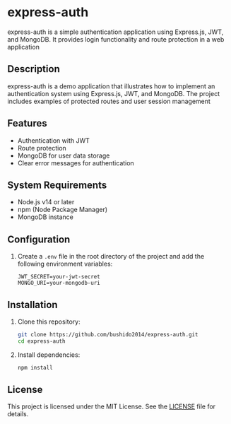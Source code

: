 # express-auth

express-auth is a simple authentication application using Express.js, JWT, and MongoDB. It provides login functionality and route protection in a web application


## Description

express-auth is a demo application that illustrates how to implement an authentication system using Express.js, JWT, and MongoDB. The project includes examples of protected routes and user session management

## Features

- Authentication with JWT
- Route protection
- MongoDB for user data storage
- Clear error messages for authentication

## System Requirements

- Node.js v14 or later
- npm (Node Package Manager)
- MongoDB instance

## Configuration

1. Create a `.env` file in the root directory of the project and add the following environment variables:
    ```env
    JWT_SECRET=your-jwt-secret
    MONGO_URI=your-mongodb-uri
    ```

## Installation

1. Clone this repository:
    ```bash
    git clone https://github.com/bushido2014/express-auth.git
    cd express-auth
    ```


2. Install dependencies:
    ```bash
    npm install
    ```


## License

This project is licensed under the MIT License. See the [LICENSE](LICENSE) file for details.

